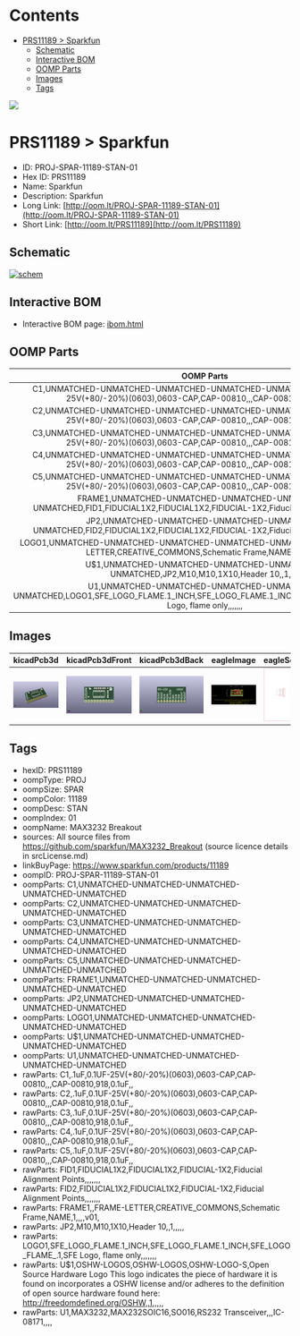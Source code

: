 



Contents
========

* [PRS11189 > Sparkfun](#prs11189--sparkfun)
	* [Schematic](#schematic)
	* [Interactive BOM](#interactive-bom)
	* [OOMP Parts](#oomp-parts)
	* [Images](#images)
	* [Tags](#tags)
  
![][im]
# PRS11189 > Sparkfun

- ID: PROJ-SPAR-11189-STAN-01
- Hex ID: PRS11189
- Name: Sparkfun
- Description: Sparkfun
- Long Link: [http://oom.lt/PROJ-SPAR-11189-STAN-01](http://oom.lt/PROJ-SPAR-11189-STAN-01)
- Short Link: [http://oom.lt/PRS11189](http://oom.lt/PRS11189)

## Schematic
  
[![schem](eagleSchemImage.png)](eagleSchemImage.png)
## Interactive BOM

- Interactive BOM page: [ibom.html](https://htmlpreview.github.io/?https://github.com/oomlout/oomlout_OOMP_projects/blob/main/PROJ-SPAR-11189-STAN-01/kicad/bom/ibom.html)

## OOMP Parts
  

|OOMP Parts|
| :---: |
|C1,UNMATCHED-UNMATCHED-UNMATCHED-UNMATCHED-UNMATCHED,C1,.1uF,0.1UF-25V(+80/-20%)(0603),0603-CAP,CAP-00810,,,CAP-00810,918,0.1uF,,|
|C2,UNMATCHED-UNMATCHED-UNMATCHED-UNMATCHED-UNMATCHED,C2,.1uF,0.1UF-25V(+80/-20%)(0603),0603-CAP,CAP-00810,,,CAP-00810,918,0.1uF,,|
|C3,UNMATCHED-UNMATCHED-UNMATCHED-UNMATCHED-UNMATCHED,C3,.1uF,0.1UF-25V(+80/-20%)(0603),0603-CAP,CAP-00810,,,CAP-00810,918,0.1uF,,|
|C4,UNMATCHED-UNMATCHED-UNMATCHED-UNMATCHED-UNMATCHED,C4,.1uF,0.1UF-25V(+80/-20%)(0603),0603-CAP,CAP-00810,,,CAP-00810,918,0.1uF,,|
|C5,UNMATCHED-UNMATCHED-UNMATCHED-UNMATCHED-UNMATCHED,C5,.1uF,0.1UF-25V(+80/-20%)(0603),0603-CAP,CAP-00810,,,CAP-00810,918,0.1uF,,|
|FRAME1,UNMATCHED-UNMATCHED-UNMATCHED-UNMATCHED-UNMATCHED,FID1,FIDUCIAL1X2,FIDUCIAL1X2,FIDUCIAL-1X2,Fiducial Alignment Points,,,,,,,|
|JP2,UNMATCHED-UNMATCHED-UNMATCHED-UNMATCHED-UNMATCHED,FID2,FIDUCIAL1X2,FIDUCIAL1X2,FIDUCIAL-1X2,Fiducial Alignment Points,,,,,,,|
|LOGO1,UNMATCHED-UNMATCHED-UNMATCHED-UNMATCHED-UNMATCHED,FRAME1,,FRAME-LETTER,CREATIVE_COMMONS,Schematic Frame,NAME,1,,,,v01,|
|U$1,UNMATCHED-UNMATCHED-UNMATCHED-UNMATCHED-UNMATCHED,JP2,M10,M10,1X10,Header 10,,1,,,,,|
|U1,UNMATCHED-UNMATCHED-UNMATCHED-UNMATCHED-UNMATCHED,LOGO1,SFE_LOGO_FLAME.1_INCH,SFE_LOGO_FLAME.1_INCH,SFE_LOGO_FLAME_.1,SFE Logo, flame only,,,,,,,|

## Images
  
  

|kicadPcb3d|kicadPcb3dFront|kicadPcb3dBack|eagleImage|eagleSchemImage|
| :---: | :---: | :---: | :---: | :---: |
|[![kicadPcb3d](kicadPcb3d_140.png)](kicadPcb3d.png)|[![kicadPcb3dFront](kicadPcb3dFront_140.png)](kicadPcb3dFront.png)|[![kicadPcb3dBack](kicadPcb3dBack_140.png)](kicadPcb3dBack.png)|[![eagleImage](eagleImage_140.png)](eagleImage.png)|[![eagleSchemImage](eagleSchemImage_140.png)](eagleSchemImage.png)|

## Tags

- hexID: PRS11189
- oompType: PROJ
- oompSize: SPAR
- oompColor: 11189
- oompDesc: STAN
- oompIndex: 01
- oompName: MAX3232 Breakout
- sources: All source files from https://github.com/sparkfun/MAX3232_Breakout (source licence details in srcLicense.md)
- linkBuyPage: https://www.sparkfun.com/products/11189
- oompID: PROJ-SPAR-11189-STAN-01
- oompParts: C1,UNMATCHED-UNMATCHED-UNMATCHED-UNMATCHED-UNMATCHED
- oompParts: C2,UNMATCHED-UNMATCHED-UNMATCHED-UNMATCHED-UNMATCHED
- oompParts: C3,UNMATCHED-UNMATCHED-UNMATCHED-UNMATCHED-UNMATCHED
- oompParts: C4,UNMATCHED-UNMATCHED-UNMATCHED-UNMATCHED-UNMATCHED
- oompParts: C5,UNMATCHED-UNMATCHED-UNMATCHED-UNMATCHED-UNMATCHED
- oompParts: FRAME1,UNMATCHED-UNMATCHED-UNMATCHED-UNMATCHED-UNMATCHED
- oompParts: JP2,UNMATCHED-UNMATCHED-UNMATCHED-UNMATCHED-UNMATCHED
- oompParts: LOGO1,UNMATCHED-UNMATCHED-UNMATCHED-UNMATCHED-UNMATCHED
- oompParts: U$1,UNMATCHED-UNMATCHED-UNMATCHED-UNMATCHED-UNMATCHED
- oompParts: U1,UNMATCHED-UNMATCHED-UNMATCHED-UNMATCHED-UNMATCHED
- rawParts: C1,.1uF,0.1UF-25V(+80/-20%)(0603),0603-CAP,CAP-00810,,,CAP-00810,918,0.1uF,,
- rawParts: C2,.1uF,0.1UF-25V(+80/-20%)(0603),0603-CAP,CAP-00810,,,CAP-00810,918,0.1uF,,
- rawParts: C3,.1uF,0.1UF-25V(+80/-20%)(0603),0603-CAP,CAP-00810,,,CAP-00810,918,0.1uF,,
- rawParts: C4,.1uF,0.1UF-25V(+80/-20%)(0603),0603-CAP,CAP-00810,,,CAP-00810,918,0.1uF,,
- rawParts: C5,.1uF,0.1UF-25V(+80/-20%)(0603),0603-CAP,CAP-00810,,,CAP-00810,918,0.1uF,,
- rawParts: FID1,FIDUCIAL1X2,FIDUCIAL1X2,FIDUCIAL-1X2,Fiducial Alignment Points,,,,,,,
- rawParts: FID2,FIDUCIAL1X2,FIDUCIAL1X2,FIDUCIAL-1X2,Fiducial Alignment Points,,,,,,,
- rawParts: FRAME1,,FRAME-LETTER,CREATIVE_COMMONS,Schematic Frame,NAME,1,,,,v01,
- rawParts: JP2,M10,M10,1X10,Header 10,,1,,,,,
- rawParts: LOGO1,SFE_LOGO_FLAME.1_INCH,SFE_LOGO_FLAME.1_INCH,SFE_LOGO_FLAME_.1,SFE Logo, flame only,,,,,,,
- rawParts: U$1,OSHW-LOGOS,OSHW-LOGOS,OSHW-LOGO-S,Open Source Hardware Logo This logo indicates the piece of hardware it is found on incorporates a OSHW license and/or adheres to the definition of open source hardware found here: http://freedomdefined.org/OSHW,,1,,,,,
- rawParts: U1,MAX3232,MAX232SOIC16,SO016,RS232 Transceiver,,,IC-08171,,,,



[im]: kicadPcb3d_450.png
